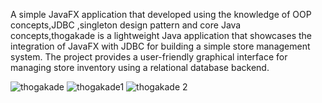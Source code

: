 A simple JavaFX application that developed using the knowledge of OOP concepts,JDBC ,singleton design pattern and core Java concepts,thogakade is a lightweight Java application that showcases the integration of JavaFX with JDBC for building a simple store management system. The project provides a user-friendly graphical interface for managing store inventory using a relational database backend.

![thogakade](https://github.com/user-attachments/assets/bfb1f5fa-1d8e-4856-9610-90113f85665c)
![thogakade1](https://github.com/user-attachments/assets/7afba18b-0c77-4353-8f83-a849f8118e56)
![thogakade 2](https://github.com/user-attachments/assets/cd66b88f-a562-4538-82ef-764aa4f90283)

